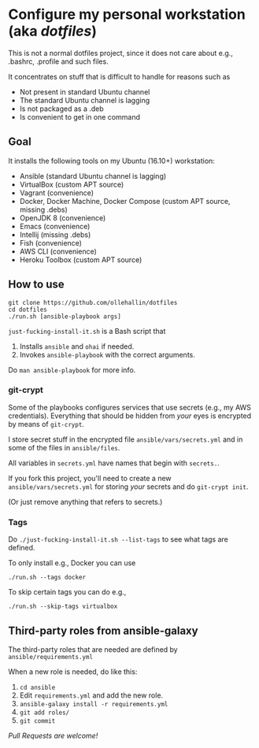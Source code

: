 # Configure my personal workstation (aka _dotfiles_)

This is not a normal dotfiles project, since it does not care about e.g., .bashrc, .profile and such files.

It concentrates on stuff that is difficult to handle for reasons such as

- Not present in standard Ubuntu channel
- The standard Ubuntu channel is lagging
- Is not packaged as a .deb
- Is convenient to get in one command

## Goal

It installs the following tools on my Ubuntu (16.10+) workstation:

- Ansible (standard Ubuntu channel is lagging)
- VirtualBox (custom APT source)
- Vagrant (convenience)
- Docker, Docker Machine, Docker Compose (custom APT source, missing .debs)
- OpenJDK 8 (convenience)
- Emacs (convenience)
- Intellij (missing .debs)
- Fish (convenience)
- AWS CLI (convenience)
- Heroku Toolbox (custom APT source)

## How to use

    git clone https://github.com/ollehallin/dotfiles
    cd dotfiles
    ./run.sh [ansible-playbook args]

`just-fucking-install-it.sh` is a Bash script that

1. Installs `ansible` and `ohai` if needed.
1. Invokes `ansible-playbook` with the correct arguments.

Do `man ansible-playbook` for more info.

### git-crypt

Some of the playbooks configures services that use secrets (e.g., my AWS credentials). 
Everything that should be hidden from _your_ eyes is encrypted by means of `git-crypt`.

I store secret stuff in the encrypted file `ansible/vars/secrets.yml` and in some of the files in `ansible/files`.

All variables in `secrets.yml` have names that begin with `secrets.`.

If you fork this project, you'll need to create a new `ansible/vars/secrets.yml` for storing _your_ secrets and do `git-crypt init`.

(Or just remove anything that refers to secrets.)

### Tags

Do `./just-fucking-install-it.sh --list-tags` to see what tags are defined.

To only install e.g., Docker you can use

    ./run.sh --tags docker

To skip certain tags you can do e.g.,

    ./run.sh --skip-tags virtualbox

## Third-party roles from ansible-galaxy
The third-party roles that are needed are defined by `ansible/requirements.yml`

When a new role is needed, do like this:

1. `cd ansible`
1. Edit `requirements.yml` and add the new role.
1. `ansible-galaxy install -r requirements.yml`
1. `git add roles/`
1. `git commit`

_Pull Requests are welcome!_
